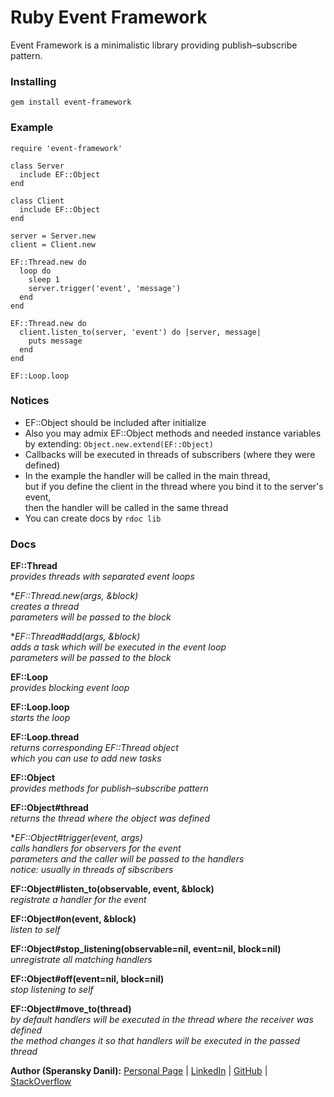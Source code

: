 # Ruby Event Framework

Event Framework is a minimalistic library providing publish–subscribe pattern.

### Installing

    gem install event-framework

### Example

    require 'event-framework'

    class Server
      include EF::Object
    end

    class Client
      include EF::Object
    end

    server = Server.new
    client = Client.new

    EF::Thread.new do
      loop do
        sleep 1
        server.trigger('event', 'message')
      end
    end

    EF::Thread.new do
      client.listen_to(server, 'event') do |server, message|
        puts message
      end
    end

    EF::Loop.loop

### Notices

* EF::Object should be included after initialize
* Also you may admix EF::Object methods and needed instance variables  
by extending: `Object.new.extend(EF::Object)`
* Callbacks will be executed in threads of subscribers (where they were defined)
* In the example the handler will be called in the main thread,  
but if you define the client in the thread where you bind it to the server's event,  
then the handler will be called in the same thread
* You can create docs by `rdoc lib`

### Docs

**EF::Thread**  
*provides threads with separated event loops*

**EF::Thread.new(*args, &block)**  
*creates a thread  
parameters will be passed to the block*

**EF::Thread#add(*args, &block)**  
*adds a task which will be executed in the event loop  
parameters will be passed to the block*

**EF::Loop**  
*provides blocking event loop*

**EF::Loop.loop**  
*starts the loop*

**EF::Loop.thread**  
*returns corresponding EF::Thread object  
which you can use to add new tasks*

**EF::Object**  
*provides methods for publish–subscribe pattern*

**EF::Object#thread**  
*returns the thread where the object was defined*

**EF::Object#trigger(event, *args)**  
*calls handlers for observers for the event  
parameters and the caller will be passed to the handlers  
notice: usually in threads of sibscribers*

**EF::Object#listen_to(observable, event, &block)**  
*registrate a handler for the event*

**EF::Object#on(event, &block)**  
*listen to self*

**EF::Object#stop_listening(observable=nil, event=nil, block=nil)**  
*unregistrate all matching handlers*

**EF::Object#off(event=nil, block=nil)**  
*stop listening to self*

**EF::Object#move_to(thread)**  
*by default handlers will be executed in the thread where the receiver was defined  
the method changes it so that handlers will be executed in the passed thread*

**Author (Speransky Danil):**
[Personal Page](http://dsperansky.info) |
[LinkedIn](http://ru.linkedin.com/in/speranskydanil/en) |
[GitHub](https://github.com/speranskydanil?tab=repositories) |
[StackOverflow](http://stackoverflow.com/users/1550807/speransky-danil)


